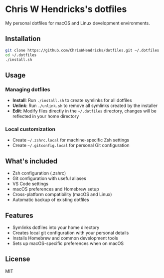 # Chris W Hendricks's dotfiles

My personal dotfiles for macOS and Linux development environments.

## Installation

```bash
git clone https://github.com/ChrisWHendricks/dotfiles.git ~/.dotfiles
cd ~/.dotfiles
./install.sh
```

## Usage

### Managing dotfiles

- **Install**: Run `./install.sh` to create symlinks for all dotfiles
- **Unlink**: Run `./unlink.sh` to remove all symlinks created by the installer
- **Edit**: Modify files directly in the `~/.dotfiles` directory, changes will be reflected in your home directory

### Local customization

- Create `~/.zshrc.local` for machine-specific Zsh settings
- Create `~/.gitconfig.local` for personal Git configuration

## What's included

- Zsh configuration (.zshrc)
- Git configuration with useful aliases
- VS Code settings
- macOS preferences and Homebrew setup
- Cross-platform compatibility (macOS and Linux)
- Automatic backup of existing dotfiles

## Features

- Symlinks dotfiles into your home directory
- Creates local git configuration with your personal details
- Installs Homebrew and common development tools
- Sets up macOS-specific preferences when on macOS

## License

MIT